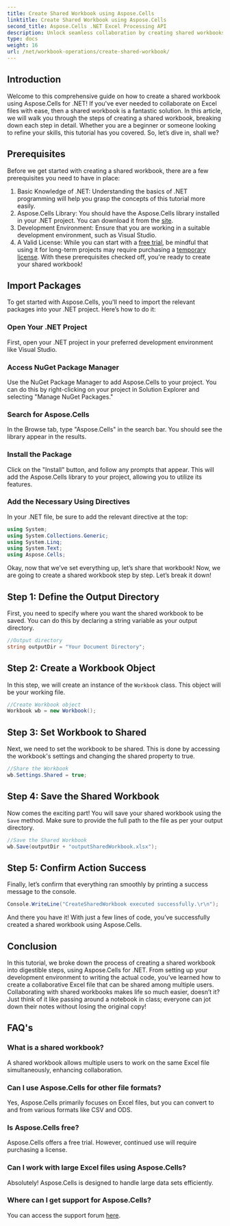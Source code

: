 ```yaml
---
title: Create Shared Workbook using Aspose.Cells
linktitle: Create Shared Workbook using Aspose.Cells
second_title: Aspose.Cells .NET Excel Processing API
description: Unlock seamless collaboration by creating shared workbooks using Aspose.Cells for .NET with this easy step-by-step guide.
type: docs
weight: 16
url: /net/workbook-operations/create-shared-workbook/
---
```

## Introduction
Welcome to this comprehensive guide on how to create a shared workbook using Aspose.Cells for .NET! If you've ever needed to collaborate on Excel files with ease, then a shared workbook is a fantastic solution. In this article, we will walk you through the steps of creating a shared workbook, breaking down each step in detail. Whether you are a beginner or someone looking to refine your skills, this tutorial has you covered. So, let’s dive in, shall we?
## Prerequisites
Before we get started with creating a shared workbook, there are a few prerequisites you need to have in place:
1. Basic Knowledge of .NET: Understanding the basics of .NET programming will help you grasp the concepts of this tutorial more easily.
2. Aspose.Cells Library: You should have the Aspose.Cells library installed in your .NET project. You can download it from the [site](https://releases.aspose.com/cells/net/).
3. Development Environment: Ensure that you are working in a suitable development environment, such as Visual Studio.
4. A Valid License: While you can start with a [free trial](https://releases.aspose.com/), be mindful that using it for long-term projects may require purchasing a [temporary license](https://purchase.aspose.com/temporary-license/).
With these prerequisites checked off, you're ready to create your shared workbook!
## Import Packages
To get started with Aspose.Cells, you'll need to import the relevant packages into your .NET project. Here’s how to do it:
### Open Your .NET Project
First, open your .NET project in your preferred development environment like Visual Studio.
### Access NuGet Package Manager
Use the NuGet Package Manager to add Aspose.Cells to your project. You can do this by right-clicking on your project in Solution Explorer and selecting "Manage NuGet Packages."
### Search for Aspose.Cells
In the Browse tab, type "Aspose.Cells" in the search bar. You should see the library appear in the results.
### Install the Package
Click on the "Install" button, and follow any prompts that appear. This will add the Aspose.Cells library to your project, allowing you to utilize its features.
### Add the Necessary Using Directives
In your .NET file, be sure to add the relevant directive at the top:
```csharp
using System;
using System.Collections.Generic;
using System.Linq;
using System.Text;
using Aspose.Cells;
```
Okay, now that we’ve set everything up, let’s share that workbook!
Now, we are going to create a shared workbook step by step. Let’s break it down!
## Step 1: Define the Output Directory
First, you need to specify where you want the shared workbook to be saved. You can do this by declaring a string variable as your output directory.
```csharp
//Output directory
string outputDir = "Your Document Directory";
```
## Step 2: Create a Workbook Object
In this step, we will create an instance of the `Workbook` class. This object will be your working file.
```csharp
//Create Workbook object
Workbook wb = new Workbook();
```
## Step 3: Set Workbook to Shared
Next, we need to set the workbook to be shared. This is done by accessing the workbook's settings and changing the shared property to true.
```csharp
//Share the Workbook
wb.Settings.Shared = true;
```
## Step 4: Save the Shared Workbook
Now comes the exciting part! You will save your shared workbook using the `Save` method. Make sure to provide the full path to the file as per your output directory.
```csharp
//Save the Shared Workbook
wb.Save(outputDir + "outputSharedWorkbook.xlsx");
```
## Step 5: Confirm Action Success
Finally, let’s confirm that everything ran smoothly by printing a success message to the console.
```csharp
Console.WriteLine("CreateSharedWorkbook executed successfully.\r\n");
```
And there you have it! With just a few lines of code, you’ve successfully created a shared workbook using Aspose.Cells.
## Conclusion
In this tutorial, we broke down the process of creating a shared workbook into digestible steps, using Aspose.Cells for .NET. From setting up your development environment to writing the actual code, you’ve learned how to create a collaborative Excel file that can be shared among multiple users.
Collaborating with shared workbooks makes life so much easier, doesn’t it? Just think of it like passing around a notebook in class; everyone can jot down their notes without losing the original copy!
## FAQ's
### What is a shared workbook?  
A shared workbook allows multiple users to work on the same Excel file simultaneously, enhancing collaboration.
### Can I use Aspose.Cells for other file formats?  
Yes, Aspose.Cells primarily focuses on Excel files, but you can convert to and from various formats like CSV and ODS.
### Is Aspose.Cells free?  
Aspose.Cells offers a free trial. However, continued use will require purchasing a license.
### Can I work with large Excel files using Aspose.Cells?  
Absolutely! Aspose.Cells is designed to handle large data sets efficiently.
### Where can I get support for Aspose.Cells?  
You can access the support forum [here](https://forum.aspose.com/c/cells/9).
